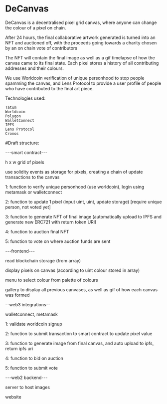 # DeCanvas

DeCanvas is a decentralised pixel grid canvas, where anyone can change the colour of a pixel on chain. 


After 24 hours, the final collaborative artwork generated is turned into an NFT and auctioned off, with the proceeds going towards a charity chosen by an on chain vote of contributors


The NFT will contain the final image as well as a gif timelapse of how the canvas came to its final state. Each pixel stores a history of all contributing addresses and their colours.


We use Worldcoin verification of unique personhood to stop people spamming the canvas, and Lens Protocol to provide a user profile of people who have contributed to the final art piece.

Technologies used:

```
Tatum
Worldcoin
Polygon
WalletConnect
IPFS
Lens Protocol
Cronos
```

#Draft structure:

---smart contract---

h x w grid of pixels

use solidity events as storage for pixels, creating a chain of update transactions to the canvas

1: function to verify unique personhood (use worldcoin), login using metamask or walletconnect

2: function to update 1 pixel (input uint, uint, update storage) [require unique person, not voted yet]

3: function to generate NFT of final image (automatically upload to IPFS and generate new ERC721 with return token URI)

4: function to auction final NFT

5: function to vote on where auction funds are sent

---frontend---

read blockchain storage (from array)

display pixels on canvas (according to uint colour stored in array)

menu to select colour from palette of colours

gallery to display all previous canvases, as well as gif of how each canvas was formed

--web3 integrations--

walletconnect, metamask

1: validate worldcoin signup

2: function to submit transaction to smart contract to update pixel value 

3: function to generate image from final canvas, and auto upload to ipfs, return ipfs uri

4: function to bid on auction

5: function to submit vote


---web2 backend---

server to host images

website
